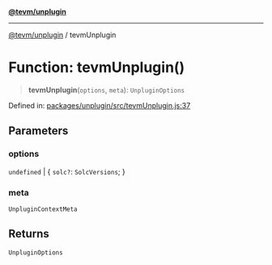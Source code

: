 [**@tevm/unplugin**](../README.md)

***

[@tevm/unplugin](../globals.md) / tevmUnplugin

# Function: tevmUnplugin()

> **tevmUnplugin**(`options`, `meta`): `UnpluginOptions`

Defined in: [packages/unplugin/src/tevmUnplugin.js:37](https://github.com/evmts/compiler/blob/main/packages/unplugin/src/tevmUnplugin.js#L37)

## Parameters

### options

`undefined` | \{ `solc?`: `SolcVersions`; \}

### meta

`UnpluginContextMeta`

## Returns

`UnpluginOptions`
